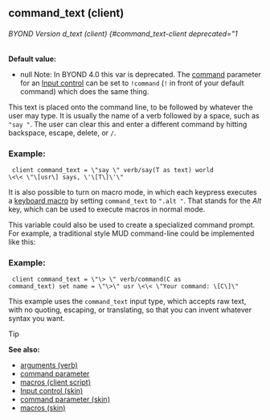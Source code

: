 ## command_text (client) 
###### BYOND Version d_text (client) {#command_text-client deprecated="1

<!-- -->
**Default value:**
+   null
Note: In BYOND 4.0 this var is deprecated. The
[command](/ref/%7Bskin%7D/param/command.md)  parameter for an [Input
control](/ref/%7Bskin%7D/control/input.md)  can be set to `!command` (`!` in
front of your default command) which does the same thing. 

This
text is placed onto the command line, to be followed by whatever the
user may type. It is usually the name of a verb followed by a space,
such as `"say "`. The user can clear this and enter a different command
by hitting backspace, escape, delete, or `/`.
### Example:

``` dm
 client command_text = \"say \" verb/say(T as text) world
\<\< \"\[usr\] says, \'\[T\]\'\" 
```
 

It is also possible
to turn on macro mode, in which each keypress executes a [keyboard
macro](/ref/client/var/script/macro.md)  by setting `command_text` to
`".alt "`. That stands for the *Alt* key, which can be used to execute
macros in normal mode. 

This variable could also be used to
create a specialized command prompt. For example, a traditional style
MUD command-line could be implemented like this:
### Example:

``` dm
 client command_text = \"\> \" verb/command(C as
command_text) set name = \"\>\" usr \<\< \"Your command: \[C\]\"

```
 

This example uses the `command_text` input type,
which accepts raw text, with no quoting, escaping, or translating, so
that you can invent whatever syntax you want.

> [!TIP] 
> **See also:**
> +   [arguments (verb)](/ref/verb/arguments.md) 
> +   [command parameter](/ref/%7Bskin%7D/param/command.md) 
> +   [macros (client script)](/ref/client/var/script/macro.md) 
> +   [Input control (skin)](/ref/%7Bskin%7D/control/input.md) 
> +   [command parameter (skin)](/ref/%7Bskin%7D/param/command.md) 
> +   [macros (skin)](/ref/%7Bskin%7D/macros.md) 